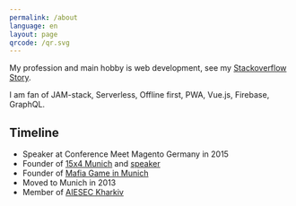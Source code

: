 ```yaml
---
permalink: /about
language: en
layout: page
qrcode: /qr.svg
---
```


My profession and main hobby is web development, see my [Stackoverflow Story](https://stackoverflow.com/story/razbakov).

I am fan of JAM-stack, Serverless, Offline first, PWA, Vue.js, Firebase, GraphQL.

## Timeline

- Speaker at Conference Meet Magento Germany in 2015
- Founder of [15x4 Munich](https://munich.15x4.org/) and [speaker](/blog/2018/05-16-thinking-hats)
- Founder of [Mafia Game in Munich](https://www.facebook.com/mafclub.bdms/)
- Moved to Munich in 2013
- Member of [AIESEC Kharkiv](https://aiesec.org/)
